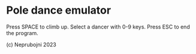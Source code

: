 Pole dance emulator
===

Press SPACE to climb up. Select a dancer with 0-9 keys. Press ESC to end the program.

(c) Neprubojni 2023
